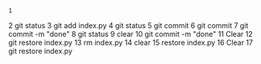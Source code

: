     1
   2 git status
   3  git add index.py
   4  git status
   5  git commit
   6  git commit
   7  git commit -m  "done"
   8  git status
   9  clear
  10  git commit -m  "done"
  11  Clear
  12  git restore index.py
  13  rm index.py
  14 clear
  15  restore index.py
  16  Clear
  17  git restore index.py